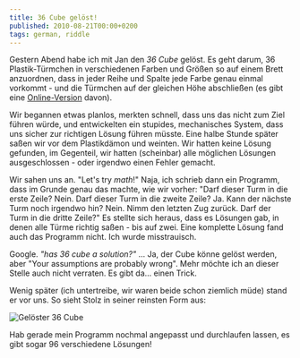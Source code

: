 ```yaml
---
title: 36 Cube gelöst!
published: 2010-08-21T00:00+0200
tags: german, riddle
---
```


Gestern Abend habe ich mit Jan den *36 Cube* gelöst. Es geht darum, 36 Plastik-Türmchen in verschiedenen Farben und Größen so auf einem Brett anzuordnen, dass in jeder Reihe und Spalte jede Farbe genau einmal vorkommt - und die Türmchen auf der gleichen Höhe abschließen (es gibt eine [Online-Version](http://www.thinkfun.com/flash/36Cube/) davon).

Wir begannen etwas planlos, merkten schnell, dass uns das nicht zum Ziel führen würde, und entwickelten ein stupides, mechanisches System, dass uns sicher zur richtigen Lösung führen müsste. Eine halbe Stunde später saßen wir vor dem Plastikdämon und weinten. Wir hatten keine Lösung gefunden, im Gegenteil, wir hatten (scheinbar) alle möglichen Lösungen ausgeschlossen - oder irgendwo einen Fehler gemacht.

Wir sahen uns an. "Let's try *math*!" Naja, ich schrieb dann ein Programm, dass im Grunde genau das machte, wie wir vorher: "Darf dieser Turm in die erste Zeile? Nein. Darf dieser Turm in die zweite Zeile? Ja. Kann der nächste Turm noch irgendwo hin? Nein. Nimm den letzten Zug zurück. Darf der Turm in die dritte Zeile?" Es stellte sich heraus, dass es Lösungen gab, in denen alle Türme richtig saßen - bis auf zwei. Eine komplette Lösung fand auch das Programm nicht. Ich wurde misstrauisch.

Google. *"has 36 cube a solution?"* ... Ja, der Cube könne gelöst werden, aber "Your assumptions are probably wrong". Mehr möchte ich an dieser Stelle auch nicht verraten. Es gibt da... einen Trick.

Wenig später (ich untertreibe, wir waren beide schon ziemlich müde) stand er vor uns. So sieht Stolz in seiner reinsten Form aus:

![Gelöster 36 Cube](/files/36cube.jpg)

Hab gerade mein Programm nochmal angepasst und durchlaufen lassen, es gibt sogar 96 verschiedene Lösungen!
